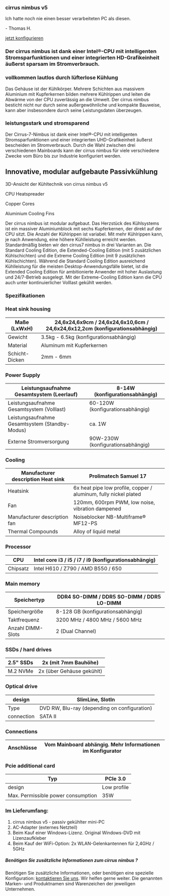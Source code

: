### cirrus nimbus v5 ###

Ich hatte noch nie einen besser verarbeiteten PC als diesen.

\- Thomas H.

[jetzt konfigurieren](https://www.cirrus7.com/produkte/cirrus7-nimbus/)

### Der cirrus nimbus ist dank einer Intel®-CPU mit intelligenten Stromsparfunktionen und einer integrierten HD-Grafikeinheit äußerst sparsam im Stromverbrauch.  ###

### vollkommen lautlos durch lüfterlose Kühlung ###

Das Gehäuse ist der Kühlkörper. Mehrere Schichten aus massivem Aluminium mit Kupferkernen bilden mehrere Kühlrippen und leiten die Abwärme von der CPU zuverlässig an die Umwelt. Der cirrus nimbus besticht nicht nur durch seine außergewöhnliche und kompakte Bauweise, kann aber insbesondere durch seine Leistungsdaten überzeugen.

### leistungsstark und stromsparend ###

Der Cirrus-7-Nimbus ist dank einer Intel®-CPU mit intelligenten Stromsparfunktionen und einer integrierten UHD-Grafikeinheit äußerst bescheiden im Stromverbrauch. Durch die Wahl zwischen drei verschiedenen Mainboards kann der cirrus nimbus für viele verschiedene Zwecke vom Büro bis zur Industrie konfiguriert werden.

Innovative, modular aufgebaute Passivkühlung
----------

3D-Ansicht der Kühltechnik von cirrus nimbus v5

CPU Heatspreader

Copper Cores

Aluminium Cooling Fins

Der cirrus nimbus ist modular aufgebaut. Das Herzstück des Kühlsystems ist ein massiver Aluminiumblock mit sechs Kupferkernen, der direkt auf der CPU sitzt. Die Anzahl der Kühlrippen ist variabel. Mit mehr Kühlrippen kann, je nach Anwendung, eine höhere Kühlleistung erreicht werden. Standardmäßig bieten wir den cirrus7 nimbus in drei Varianten an. Die Standard Cooling Edition, die Extended-Cooling Edition (mit 5 zusätzlichen Kühlschichten) und die Extreme Cooling Edition (mit 9 zusätzlichen Kühlschichten). Während die Standard Cooling Edition ausreichend Kühlleistung für die meisten Desktop-Anwendungsfälle bietet, ist die Extended Cooling Edition für ambitionierte Anwender mit hoher Auslastung und 24/7-Betrieb ausgelegt. Mit der Extreme-Cooling Edition kann die CPU auch unter kontinuierlicher Volllast gekühlt werden.

### Spezifikationen ###

### Heat sink housing ###

| Maße (LxWxH) |24,6x24,6x9cm / 24,6x24,6x10,6cm / 24,6x24,6x12,2cm (konfigurationsabhängig)|
|--------------|----------------------------------------------------------------------------|
|   Gewicht    |                   3.5kg - 6.5kg (konfigurationsabhängig)                   |
|   Material   |                         Aluminum mit Kupferkernen                          |
|Schicht-Dicken|                                 2mm - 6mm                                  |

### Power Supply ###

|  Leistungsaufnahme Gesamtsystem (Leerlauf)   | 8-14W (konfigurationsabhängig)  |
|----------------------------------------------|---------------------------------|
|  Leistungsaufnahme Gesamtsystem (Volllast)   |60-120W (konfigurationsabhängig) |
|Leistungsaufnahme Gesamtsystem (Standby-Modus)|             ca. 1W              |
|           Externe Stromversorgung            |90W-230W (konfigurationsabhängig)|

### Cooling ###

|Manufacturer description Heat sink|                     Prolimatech Samuel 17                      |
|----------------------------------|----------------------------------------------------------------|
|             Heatsink             |6x heat pipe low profile, copper / aluminum, fully nickel plated|
|               Fan                |        120mm, 600rpm PWM, low noise, vibration dampened        |
|   Manufacturer description fan   |              Noiseblocker NB-Multiframe® MF12-PS               |
|        Thermal Compounds         |                     Alloy of liquid metal                      |

### Processor ###

|  CPU   |Intel core i3 / i5 / i7 / i9 (konfigurationsabhängig)|
|--------|-----------------------------------------------------|
|Chipsatz|         Intel H610 / Z790 / AMD B550 / 650          |

### Main memory ###

|   Speichertyp   |DDR4 SO-DIMM / DDR5 SO-DIMM / DDR5 LO-DIMM|
|-----------------|------------------------------------------|
|  Speichergröße  |    8-128 GB (konfigurationsabhängig)     |
|  Taktfrequenz   |      3200 MHz / 4800 MHz / 5600 MHz      |
|Anzahl DIMM-Slots|             2 (Dual Channel)             |

### SSDs / hard drives ###

|2.5" SSDs|  2x (mit 7mm Bauhöhe)   |
|---------|-------------------------|
|M.2 NVMe |2x (über Gehäuse gekühlt)|

### Optical drive ###

|  design  |              SlimLine, SlotIn              |
|----------|--------------------------------------------|
|   Type   |DVD RW, Blu-ray (depending on configuration)|
|connection|                  SATA II                   |

### Connections ###

|Anschlüsse|Vom Mainboard abhängig. Mehr Informationen im Konfigurator|
|----------|----------------------------------------------------------|

### Pcie additional card ###

|               Typ                | PCIe 3.0  |
|----------------------------------|-----------|
|              design              |Low profile|
|Max. Permissible power consumption|    35W    |

### Im Lieferumfang: ###

1. cirrus nimbus v5 - passiv gekühlter mini-PC
2. AC-Adapter (externes Netzteil)
3. Beim Kauf einer Windows-Lizenz. Original Windows-DVD mit Lizenzaufkleber
4. Beim Kauf der WiFi-Option: 2x WLAN-Gelenkantennen für 2,4GHz / 5GHz

##### Benötigen Sie zusätzliche Informationen zum cirrus nimbus ? #####

Benötigen Sie zusätzliche Informationen, oder benötigen eine spezielle Konfiguration: [kontaktieren Sie uns](https://www.cirrus7.com/contacts). Wir helfen gerne weiter. Die genannten Marken- und Produktnamen sind Warenzeichen der jeweiligen Unternehmen.
